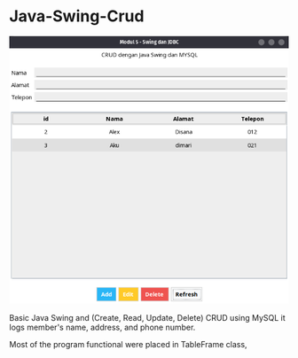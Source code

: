 # Java-Swing-Crud
![Screenshot](https://github.com/jerrylasama/Java-Swing-Crud/blob/master/imgs/Screenshot.png)

Basic Java Swing and (Create, Read, Update, Delete) CRUD using MySQL it logs member's name, address, and phone number.

Most of the program functional were placed in TableFrame class, 
